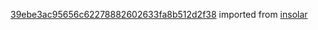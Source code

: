 [39ebe3ac95656c62278882602633fa8b512d2f38](https://github.com/insolar/insolar/commit/39ebe3ac95656c62278882602633fa8b512d2f38) imported from [insolar](https://github.com/insolar/insolar)
